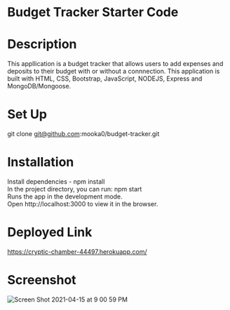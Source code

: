 # Budget Tracker Starter Code

# Description
This appllication is a budget tracker that allows users to add expenses and deposits to their budget with or without a connnection. This application is built with HTML, CSS, Bootstrap, JavaScript, NODEJS, Express and MongoDB/Mongoose. 

# Set Up
git clone git@github.com:mooka0/budget-tracker.git

# Installation 
Install dependencies - npm install <br>
In the project directory, you can run: npm start <br> 
Runs the app in the development mode. <br>
Open http://localhost:3000 to view it in the browser. <br>

# Deployed Link
https://cryptic-chamber-44497.herokuapp.com/

# Screenshot

![Screen Shot 2021-04-15 at 9 00 59 PM](https://user-images.githubusercontent.com/66394427/114970414-439dd200-9e2f-11eb-9bc1-b35ead04213c.png)



